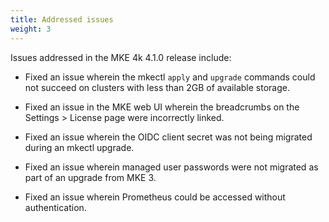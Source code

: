 ```yaml
---
title: Addressed issues
weight: 3
---
```


Issues addressed in the MKE 4k 4.1.0 release include:

<!--- [BOP-1441] -->

- Fixed an issue wherein the mkectl `apply` and `upgrade`
  commands could not succeed on clusters with less than 2GB of available
  storage.

<!--- [BOP-1613] -->

- Fixed an issue in the MKE web UI wherein the breadcrumbs on the
  Settings > License page were incorrectly linked.

<!--- [BOP-708] -->

- Fixed an issue wherein the OIDC client secret was not being
  migrated during an mkectl upgrade.

<!--- [BOP-947] -->

- Fixed an issue wherein managed user passwords were not migrated as
  part of an upgrade from MKE 3.

<!--- [BOP-1307] -->

- Fixed an issue wherein Prometheus could be accessed without
  authentication.